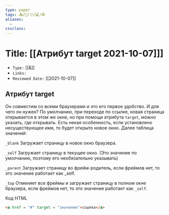 ```yaml
---
type: paper
tags: 📥️/📜️/🩳/💻/🕸
aliases:
  - 
cssclass: 
---
```




# Title: **[[Атрибут target 2021-10-07]]]**
- `Type:` [[&]]
- `Links:`
- `Reviewed Date:` [[2021-10-07]]



## Атрибут target

Он совместим со всеми браузерами и это его первое удобство. И для чего он нужен? По умолчанию, при переходе по ссылке, новая страница открывается в этом же окне, но при помощи атрибута `target`, можно указать, где открывать. Есть некая особенность, если установлено несуществующее имя, то будет открыто новое окно. Далее таблица значений:

`_blank` Загружает страницу в новое окно браузера.

`_self` Загружает страницу в текущее окно. (Это значение по умолчанию, поэтому его необязательно указывать)

`_parent` Загружает страницу во фрейм-родитель, если фреймов нет, то это значение работает как _self.

`_top` Отменяет все фреймы и загружает страницу в полном окне браузера, если фреймов нет, то это значение работает как `_self`.

Код HTML

```html
<a href = "#" target = "значение">ссылка</a>
```
